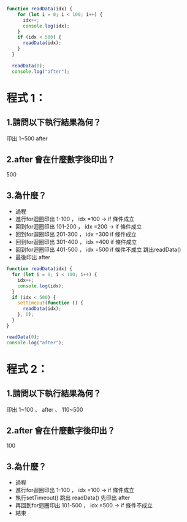 ```js
function readData(idx) {
    for (let i = 0; i < 100; i++) {
      idx++;
      console.log(idx);
    }
    if (idx < 500) {
      readData(idx);
    }
  }
  
  readData(0);
  console.log("after");
```

# 程式 1：

## 1.請問以下執行結果為何？ 
印出 1~500 after
## 2.after 會在什麼數字後印出？ 
500 
## 3.為什麼？
- 過程
- 進行for迴圈印出 1-100 ， idx =100  -> if 條件成立
- 回到for迴圈印出 101-200 ， idx =200  -> if 條件成立
- 回到for迴圈印出 201-300 ， idx =300 if 條件成立
- 回到for迴圈印出 301-400 ， idx =400 if 條件成立
- 回到for迴圈印出 401-500 ， idx =500 if 條件不成立 跳出readData()
- 最後印出 after

```js
function readData(idx) {
  for (let i = 0; i < 100; i++) {
    idx++;
    console.log(idx);
  }
  if (idx < 500) {
    setTimeout(function () {
      readData(idx);
    }, 0);
  }
}

readData(0);
console.log("after");
```
# 程式 2：
## 1.請問以下執行結果為何？
印出 1~100 、 after 、 110~500
## 2.after 會在什麼數字後印出？ 
100
## 3.為什麼？
- 過程
- 進行for迴圈印出 1-100 ， idx =100  -> if 條件成立
- 執行setTimeout() 跳出 readData() 先印出 after
- 再回到for迴圈印出 101-500 ， idx =500  -> if 條件不成立
- 結束